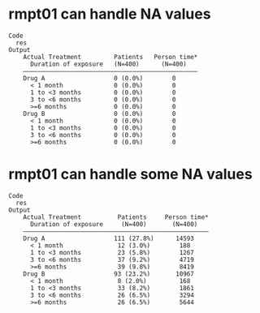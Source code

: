 # rmpt01 can handle NA values

    Code
      res
    Output
        Actual Treatment         Patients   Person time*
          Duration of exposure   (N=400)      (N=400)   
        ————————————————————————————————————————————————
        Drug A                   0 (0.0%)        0      
          < 1 month              0 (0.0%)        0      
          1 to <3 months         0 (0.0%)        0      
          3 to <6 months         0 (0.0%)        0      
          >=6 months             0 (0.0%)        0      
        Drug B                   0 (0.0%)        0      
          < 1 month              0 (0.0%)        0      
          1 to <3 months         0 (0.0%)        0      
          3 to <6 months         0 (0.0%)        0      
          >=6 months             0 (0.0%)        0      

# rmpt01 can handle some NA values

    Code
      res
    Output
        Actual Treatment          Patients     Person time*
          Duration of exposure     (N=400)       (N=400)   
        ———————————————————————————————————————————————————
        Drug A                   111 (27.8%)      14593    
          < 1 month               12 (3.0%)        188     
          1 to <3 months          23 (5.8%)        1267    
          3 to <6 months          37 (9.2%)        4719    
          >=6 months              39 (9.8%)        8419    
        Drug B                   93 (23.2%)       10967    
          < 1 month               8 (2.0%)         168     
          1 to <3 months          33 (8.2%)        1861    
          3 to <6 months          26 (6.5%)        3294    
          >=6 months              26 (6.5%)        5644    

